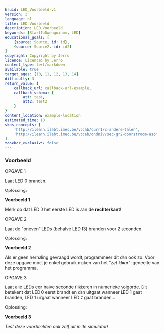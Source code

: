 ```yaml
---
hruid: LED_Voorbeeld-v1
version: 3
language: nl
title: LED Voorbeeld
description: LED Voorbeeld
keywords: [StartToDwenguinom, LED]
educational_goals: [
    {source: Source, id: id}, 
    {source: Source2, id: id2}
]
copyright: Copyright by Jerro
licence: Licenced by Jerro
content_type: text/markdown
available: true
target_ages: [10, 11, 12, 13, 14]
difficulty: 3
return_value: {
    callback_url: callback-url-example,
    callback_schema: {
        att: test,
        att2: test2
    }
}
content_location: example-location
estimated_time: 10
skos_concepts: [
    'http://ilearn.ilabt.imec.be/vocab/curr1/c-andere-talen', 
    'http://ilearn.ilabt.imec.be/vocab/ondniv/sec-gr2-doorstroom-aso'
]
teacher_exclusive: false
---
```


### Voorbeeld

OPGAVE 1

Laat LED 0 branden.

Oplossing:

**Voorbeeld 1**

Merk op dat LED 0 het eerste LED is aan de **rechterkant**!


OPGAVE 2

Laat de "oneven" LEDs (behalve LED 13) branden voor 2 seconden.

Oplossing:

**Voorbeeld 2**

Als er geen herhaling gevraagd wordt, programmeer dit dan ook zo. Voor deze opgave moet je enkel gebruik maken van het "*zet klaar*"-gedeelte van het programma.


OPGAVE 3

Laat alle LEDs een halve seconde flikkeren in numerieke volgorde. Dit betekent dat LED 0 eerst brandt en dan uitgaat wanneer LED 1 gaat branden, LED 1 uitgaat wanneer LED 2 gaat branden...

Oplossing:

**Voorbeeld 3**


*Test deze voorbeelden ook zelf uit in de simulator!*